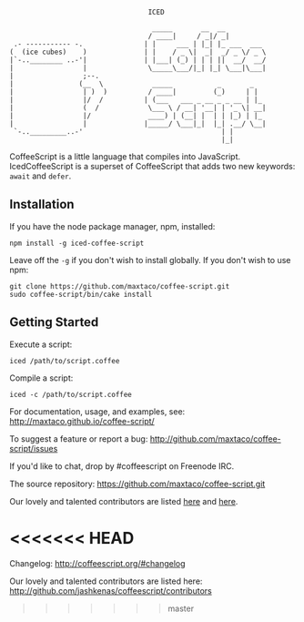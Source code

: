         
                                      ICED
        
                                       _____       __  __
                                      / ____|     / _|/ _|
     .- ----------- -.               | |     ___ | |_| |_ ___  ___
    (  (ice cubes)    )              | |    / _ \|  _|  _/ _ \/ _ \
    |`-..________ ..-'|              | |___| (_) | | | ||  __/  __/
    |                 |               \_____\___/|_| |_| \___|\___|
    |                 ;--.
    |                (__  \            _____           _       _
    |                 | )  )          / ____|         (_)     | |
    |                 |/  /          | (___   ___ _ __ _ _ __ | |_
    |                 (  /            \___ \ / __| '__| | '_ \| __|
    |                 |/              ____) | (__| |  | | |_) | |_
    |                 |              |_____/ \___|_|  |_| .__/ \__|
     `-.._________..-'                                  | |
                                                        |_|

CoffeeScript is a little language that compiles into JavaScript.
IcedCoffeeScript is a superset of CoffeeScript that adds two new 
keywords: `await` and `defer`.

## Installation

If you have the node package manager, npm, installed:

```shell
npm install -g iced-coffee-script
```

Leave off the `-g` if you don't wish to install globally. If you don't wish to use npm:

```shell
git clone https://github.com/maxtaco/coffee-script.git
sudo coffee-script/bin/cake install
```

## Getting Started

Execute a script:

```shell
iced /path/to/script.coffee
```

Compile a script:

```shell
iced -c /path/to/script.coffee
```

For documentation, usage, and examples, see: http://maxtaco.github.io/coffee-script/

To suggest a feature or report a bug: http://github.com/maxtaco/coffee-script/issues

If you'd like to chat, drop by #coffeescript on Freenode IRC.

The source repository: https://github.com/maxtaco/coffee-script.git

Our lovely and talented contributors are listed [here](https://github.com/maxtaco/coffee-script/contributors) and [here](https://github.com/jashkenas/coffeescript/contributors).

<<<<<<< HEAD
=======
Changelog: http://coffeescript.org/#changelog

Our lovely and talented contributors are listed here: http://github.com/jashkenas/coffeescript/contributors
>>>>>>> master
